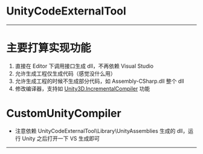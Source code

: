 
# UnityCodeExternalTool

___

# 主要打算实现功能
1. 直接在 Editor 下调用接口生成 dll，不再依赖 Visual Studio
2. 允许生成工程仅生成代码（感觉没什么用）
3. 允许生成工程的时候不生成部分代码，如 Assembly-CSharp.dll 整个 dll
4. 修改编译器，支持如 [Unity3D.IncrementalCompiler](https://github.com/oOFlyOo/Unity3D.IncrementalCompiler) 功能

# CustomUnityCompiler
- 注意依赖 UnityCodeExternalTool\Library\UnityAssemblies 生成的 dll，运行 Unity 之后打开一下 VS 生成即可

___
